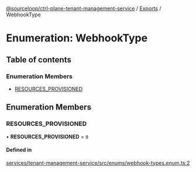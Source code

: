 [@sourceloop/ctrl-plane-tenant-management-service](../README.md) / [Exports](../modules.md) / WebhookType

# Enumeration: WebhookType

## Table of contents

### Enumeration Members

- [RESOURCES\_PROVISIONED](WebhookType.md#resources_provisioned)

## Enumeration Members

### RESOURCES\_PROVISIONED

• **RESOURCES\_PROVISIONED** = ``0``

#### Defined in

[services/tenant-management-service/src/enums/webhook-types.enum.ts:2](https://github.com/sourcefuse/arc-saas/blob/c6084d0/services/tenant-management-service/src/enums/webhook-types.enum.ts#L2)
